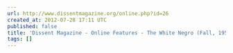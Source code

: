 ```yaml
---
url: http://www.dissentmagazine.org/online.php?id=26
created_at: 2012-07-28 17:11 UTC
published: false
title: 'Dissent Magazine - Online Features - The White Negro (Fall, 1957) - '
tags: []
---
```



